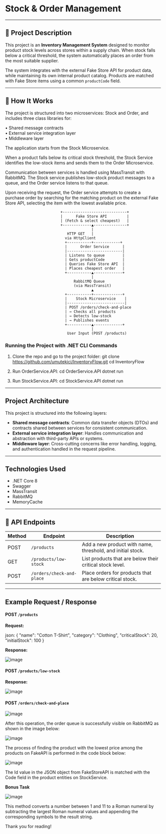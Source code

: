 # Stock & Order Management

---

## 📖 Project Description

This project is an **Inventory Management System** designed to monitor product stock levels across stores within a supply chain. When stock falls below a critical threshold, the system automatically places an order from the most suitable supplier.

The system integrates with the external Fake Store API for product data, while maintaining its own internal product catalog. Products are matched with Fake Store items using a common `productCode` field.

---

## 🚀 How It Works

The project is structured into two microservices: Stock and Order, and includes three class libraries for:

• Shared message contracts  
• External service integration layer  
• Middleware layer 

The application starts from the Stock Microservice.

When a product falls below its critical stock threshold, the Stock Service identifies the low-stock items and sends them to the Order Microservice.

Communication between services is handled using MassTransit with RabbitMQ. The Stock service publishes low-stock product messages to a queue, and the Order service listens to that queue.

Upon receiving the request, the Order service attempts to create a purchase order by searching for the matching product on the external Fake Store API, selecting the item with the lowest available price.


                             +-----------------------------+
                             |      Fake Store API         |
                             | (Fetch & select cheapest)   |
                             +-------------▲---------------+
                                           |
                                HTTP GET   |
                               via HttpClient
                               +-----------+------------+
                               |      Order Service      |
                               |-------------------------|
                               | Listens to queue        |
                               | Gets productCode        |
                               | Queries Fake Store API  |
                               | Places cheapest order   |
                               +-----------▲-------------+
                                           |
                                   RabbitMQ Queue
                                   (via MassTransit)
                                           ▲
                               +-----------+-------------+
                               |    Stock Microservice    |
                               |--------------------------|
                               | POST /orders/check-and-place
                               | → Checks all products
                               | → Detects low-stock
                               | → Publishes events
                               +-----------▲-------------+
                                           |
                                User Input (POST /products)

### Running the Project with .NET CLI Commands

1. Clone the repo and go to the project folder:
   git clone https://github.com/umutekici/InventoryFlow.git
   cd InventoryFlow

2. Run OrderService.API:
   cd OrderService.API
   dotnet run

3. Run StockService.API:
   cd StockService.API
   dotnet run

---

## Project Architecture

This project is structured into the following layers:

- **Shared message contracts**: Common data transfer objects (DTOs) and contracts shared between services for consistent communication.
- **External service integration layer**: Handles communication and abstraction with third-party APIs or systems.
- **Middleware layer**: Cross-cutting concerns like error handling, logging, and authentication handled in the request pipeline.

---

## Technologies Used

- .NET Core 8
- Swagger
- MassTransit
- RabbitMQ
- MemoryCache

---

## 🔧 API Endpoints

| Method | Endpoint                 | Description                                          |
|--------|--------------------------|------------------------------------------------------|
| POST   | `/products`              | Add a new product with name, threshold, and initial stock. |
| GET    | `/products/low-stock`    | List products that are below their critical stock level.    |
| POST   | `/orders/check-and-place`| Place orders for products that are below critical stock.    |

---

## Example Request / Response

#### POST `/products`  

**Request:**

json:
{
  "name": "Cotton T-Shirt",
  "category": "Clothing",
  "criticalStock": 20,
  "initialStock": 100
}

**Response:**

![image](https://github.com/user-attachments/assets/751a4356-e726-4512-b724-07bd4884b706)


#### POST `/products/low-stock`  

**Response:**

![image](https://github.com/user-attachments/assets/60c97b4f-b4ee-4341-bf02-53ecf2414ac7)


#### POST `/orders/check-and-place`  

![image](https://github.com/user-attachments/assets/2ea2fa49-8079-40cf-9346-e219c7ea298b)

After this operation, the order queue is successfully visible on RabbitMQ as shown in the image below:

![image](https://github.com/user-attachments/assets/ece28240-4941-4db2-8728-195ddcdb9f85)


The process of finding the product with the lowest price among the products on FakeAPI is performed in the code block below:

![image](https://github.com/user-attachments/assets/3b23a6ac-fe90-4690-aa5d-1b4a22097e9e)

The Id value in the JSON object from FakeStoreAPI is matched with the Code field in the product entities on StockService.



**Bonus Task**

![image](https://github.com/user-attachments/assets/63cfe2ce-0c87-49e6-8416-56df60f9fcb1)

This method converts a number between 1 and 11 to a Roman numeral by subtracting the largest Roman numeral values and appending the corresponding symbols to the result string.

Thank you for reading!

